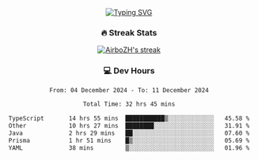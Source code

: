 
<div align="center">
  <a href="https://git.io/typing-svg"><img src="https://readme-typing-svg.demolab.com?font=Fira+Code&size=30&pause=1000&color=33F7F5&center=true&vCenter=true&width=435&lines=Hi+there+%F0%9F%91%8B+I+am+AirboZH+;Welcome+to+my+Github" alt="Typing SVG" /></a>

<h3>🔥 Streak Stats</h3>

<!-- GitHub Readme Streak Stats - https://github.com/DenverCoder1/github-readme-streak-stats -->
<p>
  <a href="https://github.com/DenverCoder1/github-readme-streak-stats">
    <img title="🔥 Get streak stats for your profile at git.io/streak-stats" alt="AirboZH's streak" src="https://streak-stats.demolab.com/?user=AirboZH&theme=monokai-metallian&hide_border=true"/>
  </a>
</p>

<h3>💻 Dev Hours</h3>
<!--START_SECTION:waka-->

```txt
From: 04 December 2024 - To: 11 December 2024

Total Time: 32 hrs 45 mins

TypeScript       14 hrs 55 mins  ███████████▒░░░░░░░░░░░░░   45.58 %
Other            10 hrs 27 mins  ████████░░░░░░░░░░░░░░░░░   31.91 %
Java             2 hrs 29 mins   ██░░░░░░░░░░░░░░░░░░░░░░░   07.60 %
Prisma           1 hr 51 mins    █▒░░░░░░░░░░░░░░░░░░░░░░░   05.69 %
YAML             38 mins         ▒░░░░░░░░░░░░░░░░░░░░░░░░   01.96 %
```

<!--END_SECTION:waka-->
</div>  
